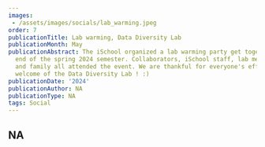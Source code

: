 ```yaml
---
images:   
 - /assets/images/socials/lab_warming.jpeg
order: 7
publicationTitle: Lab warming, Data Diversity Lab
publicationMonth: May
publicationAbstract: The iSchool organized a lab warming party get together at the
  end of the spring 2024 semester. Collaborators, iSchool staff, lab members friends
  and family all attended the event. We are thankful for everyone's efforts and warm
  welcome of the Data Diversity Lab ! :)
publicationDate: '2024'
publicationAuthor: NA
publicationType: NA
tags: Social
---
```


NA
---
